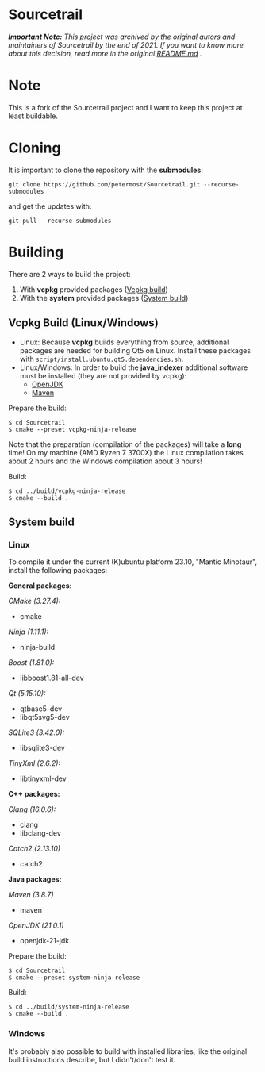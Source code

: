 # Sourcetrail

*__Important Note:__ This project was archived by the original autors and maintainers of Sourcetrail by the end of 2021. If you want to know more about this decision, read more in the original [README.md](COATI_SOFTWARE_README.md)
.*
# Note
This is a fork of the Sourcetrail project and I want to keep this project at least buildable. 

# Cloning
It is important to clone the repository with the **submodules**:
```
git clone https://github.com/petermost/Sourcetrail.git --recurse-submodules
```
and get the updates with:
```
git pull --recurse-submodules
```

# Building
There are 2 ways to build the project:
1. With **vcpkg** provided packages ([Vcpkg build](#vcpkg-build-linuxwindows))
2. With the **system** provided packages ([System build](#system-build))



## Vcpkg Build (Linux/Windows)
* Linux: Because **vcpkg** builds everything from source, additional packages are needed for building Qt5 on Linux. Install these packages with `script/install.ubuntu.qt5.dependencies.sh`.
* Linux/Windows: In order to build the **java_indexer** additional software must be installed (they are not provided by vcpkg):
    * [OpenJDK](https://jdk.java.net/)
    * [Maven](https://maven.apache.org/)


Prepare the build:
```
$ cd Sourcetrail
$ cmake --preset vcpkg-ninja-release
```
Note that the preparation (compilation of the packages) will take a **long** time! On my machine (AMD Ryzen 7 3700X) the Linux compilation takes about 2 hours and the Windows compilation about 3 hours!

Build:
```
$ cd ../build/vcpkg-ninja-release
$ cmake --build .
```



## System build
### Linux

To compile it under the current (K)ubuntu platform 23.10, "Mantic Minotaur", install the following packages:

**General packages:**

*CMake (3.27.4):*
* cmake

*Ninja (1.11.1):*
* ninja-build

*Boost (1.81.0):*
* libboost1.81-all-dev

*Qt (5.15.10):*
* qtbase5-dev
* libqt5svg5-dev

*SQLite3 (3.42.0):*
* libsqlite3-dev

*TinyXml (2.6.2):*
* libtinyxml-dev

**C++ packages:**

*Clang (16.0.6):*
* clang
* libclang-dev

*Catch2 (2.13.10)*
* catch2

**Java packages:**

*Maven (3.8.7)*
* maven

*OpenJDK (21.0.1)*
* openjdk-21-jdk

Prepare the build:
```
$ cd Sourcetrail
$ cmake --preset system-ninja-release
```

Build:
```
$ cd ../build/system-ninja-release
$ cmake --build .
```
### Windows
It's probably also possible to build with installed libraries, like the original build instructions describe, but I didn't/don't test it.
